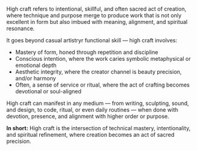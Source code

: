 High craft refers to intentional, skillful, and often sacred act of creation, where technique and purpose merge to produce work that is not only excellent in form but also imbued with meaning, alignment, and spiritual resonance.

It goes beyond casual artistryr functional skill — high craft involves:
- Mastery of form, honed through repetition and discipline
- Conscious intention, where the work caries symbolic metaphysical or emotional depth
- Aesthetic integrity, where the creator channel is beauty precision, and/or harmony
- Often, a sense of service or ritual, where the act of crafting becomes devotional or soul-aligned

High craft can manifest in any medium — from writing, sculpting, sound, and design, to code, ritual, or even daily routines — when done with devotion, presence, and alignment with higher order or purpose.

**In short:**
High craft is the intersection of technical mastery, intentionality, and spiritual refinement, where creation becomes an act of sacred precision.